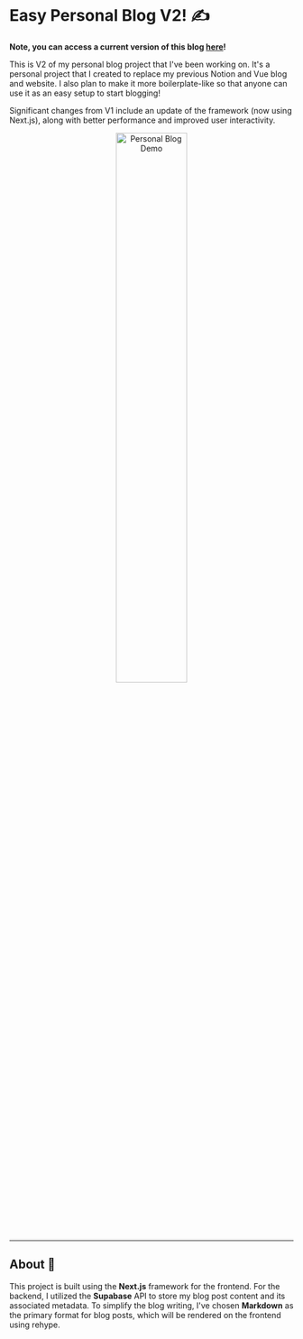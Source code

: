 # Easy Personal Blog V2! ✍️

**Note, you can access a current version of this blog [here](https://adrian-blog.vercel.app/)!**

This is V2 of my personal blog project that I've been working on. It's a personal project that I created to replace my previous Notion and Vue blog and website. I also plan to make it more boilerplate-like so that anyone can use it as an easy setup to start blogging!

Significant changes from V1 include an update of the framework (now using Next.js), along with better performance and improved user interactivity.

<div style="text-align: center;">
    <img src="https://github.com/adriantzkok/personal-blog-v2/blob/main/blogpreview.gif" alt="Personal Blog Demo" width="50%">
</div>

---

## About 📝

This project is built using the **Next.js** framework for the frontend. For the backend, I utilized the **Supabase** API to store my blog post content and its associated metadata. To simplify the blog writing, I've chosen **Markdown** as the primary format for blog posts, which will be rendered on the frontend using rehype.
